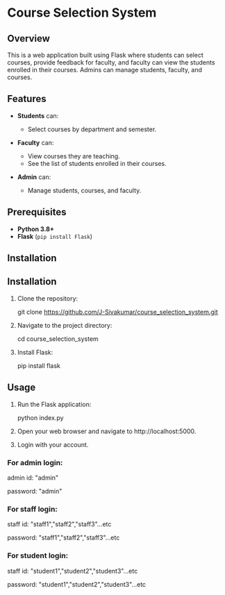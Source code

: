 
# Course Selection System

## Overview

This is a web application built using Flask where students can select courses, provide feedback for faculty, and faculty can view the students enrolled in their courses. Admins can manage students, faculty, and courses.

## Features

- **Students** can:
  - Select courses by department and semester.
 
  
- **Faculty** can:
  - View courses they are teaching.
  - See the list of students enrolled in their courses.

- **Admin** can:
  - Manage students, courses, and faculty.


## Prerequisites

- **Python 3.8+**
- **Flask** (`pip install Flask`)

## Installation


## Installation

1. Clone the repository:
   
   git clone https://github.com/J-Sivakumar/course_selection_system.git
   
2. Navigate to the project directory:
   
   cd course_selection_system
   
3. Install Flask:
   
   pip install flask
## Usage

1. Run the Flask application:
   
   python index.py
   
2. Open your web browser and navigate to http://localhost:5000.

3. Login with your account.
   
### For admin login:

admin id: "admin"

password: "admin"


### For staff login:

staff id: "staff1","staff2","staff3"...etc

password: "staff1","staff2","staff3"...etc

### For student login:

staff id: "student1","student2","student3"...etc

password: "student1","student2","student3"...etc



